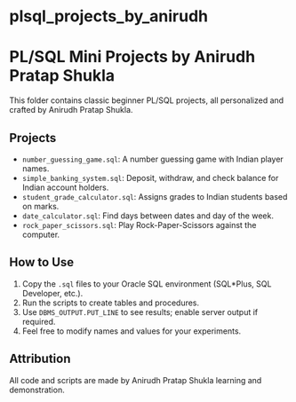 # plsql_projects_by_anirudh
# PL/SQL Mini Projects by Anirudh Pratap Shukla

This folder contains classic beginner PL/SQL projects, all personalized and crafted by Anirudh Pratap Shukla. 

## Projects

- `number_guessing_game.sql`: A number guessing game with Indian player names.
- `simple_banking_system.sql`: Deposit, withdraw, and check balance for Indian account holders.
- `student_grade_calculator.sql`: Assigns grades to Indian students based on marks.
- `date_calculator.sql`: Find days between dates and day of the week.
- `rock_paper_scissors.sql`: Play Rock-Paper-Scissors against the computer.

## How to Use

1. Copy the `.sql` files to your Oracle SQL environment (SQL*Plus, SQL Developer, etc.).
2. Run the scripts to create tables and procedures.
3. Use `DBMS_OUTPUT.PUT_LINE` to see results; enable server output if required.
4. Feel free to modify names and values for your experiments.

## Attribution

All code and scripts are made by Anirudh Pratap Shukla learning and demonstration.

